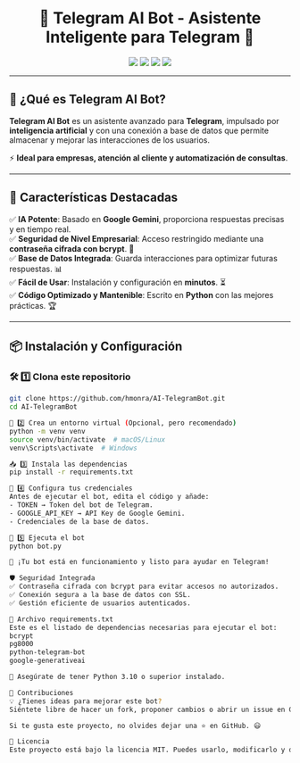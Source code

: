 <h1 align="center">🚀 Telegram AI Bot - Asistente Inteligente para Telegram 🤖</h1>

<p align="center">
  <img src="https://img.shields.io/badge/Python-3.10-blue?style=for-the-badge&logo=python">
  <img src="https://img.shields.io/badge/Telegram%20Bot-Active-brightgreen?style=for-the-badge&logo=telegram">
  <img src="https://img.shields.io/badge/Google%20Gemini-AI-yellow?style=for-the-badge">
  <img src="https://img.shields.io/github/license/hmonra/AI-TelegramBot?style=for-the-badge">
</p>

---

## 🚀 **¿Qué es Telegram AI Bot?**
**Telegram AI Bot** es un asistente avanzado para **Telegram**, impulsado por **inteligencia artificial** y con una conexión a base de datos que permite almacenar y mejorar las interacciones de los usuarios. 

⚡ **Ideal para empresas, atención al cliente y automatización de consultas**.  

---

## 🌟 **Características Destacadas**
✅ **IA Potente**: Basado en **Google Gemini**, proporciona respuestas precisas y en tiempo real.  
✅ **Seguridad de Nivel Empresarial**: Acceso restringido mediante una **contraseña cifrada con bcrypt**. 🔐  
✅ **Base de Datos Integrada**: Guarda interacciones para optimizar futuras respuestas. 📊  
✅ **Fácil de Usar**: Instalación y configuración en **minutos**. ⏳  
✅ **Código Optimizado y Mantenible**: Escrito en **Python** con las mejores prácticas. 🏆  

---

## 📦 **Instalación y Configuración**
### 🛠 **1️⃣ Clona este repositorio**
```bash
git clone https://github.com/hmonra/AI-TelegramBot.git
cd AI-TelegramBot

🐍 2️⃣ Crea un entorno virtual (Opcional, pero recomendado)
python -m venv venv
source venv/bin/activate  # macOS/Linux
venv\Scripts\activate  # Windows

📥 3️⃣ Instala las dependencias
pip install -r requirements.txt

🔑 4️⃣ Configura tus credenciales
Antes de ejecutar el bot, edita el código y añade:
- TOKEN → Token del bot de Telegram.
- GOOGLE_API_KEY → API Key de Google Gemini.
- Credenciales de la base de datos.

🚀 5️⃣ Ejecuta el bot
python bot.py

🎉 ¡Tu bot está en funcionamiento y listo para ayudar en Telegram!

🛡 Seguridad Integrada
✅ Contraseña cifrada con bcrypt para evitar accesos no autorizados.
✅ Conexión segura a la base de datos con SSL.
✅ Gestión eficiente de usuarios autenticados.

📜 Archivo requirements.txt
Este es el listado de dependencias necesarias para ejecutar el bot:
bcrypt
pg8000
python-telegram-bot
google-generativeai

📌 Asegúrate de tener Python 3.10 o superior instalado.

🤝 Contribuciones
💡 ¿Tienes ideas para mejorar este bot?
Siéntete libre de hacer un fork, proponer cambios o abrir un issue en GitHub. ¡Las contribuciones son bienvenidas! 🚀

Si te gusta este proyecto, no olvides dejar una ⭐ en GitHub. 😃

📜 Licencia
Este proyecto está bajo la licencia MIT. Puedes usarlo, modificarlo y distribuirlo libremente.

